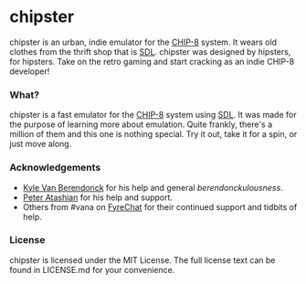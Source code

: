 # chipster #
chipster is an urban, indie emulator for the [CHIP-8](https://en.wikipedia.org/wiki/CHIP-8) system. It wears old clothes from the thrift shop that is [SDL](http://www.libsdl.org/). chipster was designed by hipsters, for hipsters. Take on the retro gaming and start cracking as an indie CHIP-8 developer!


### What? ###
chipster is a fast emulator for the [CHIP-8](https://en.wikipedia.org/wiki/CHIP-8) system using [SDL](http://www.libsdl.org/). It was made for the purpose of learning more about emulation. Quite frankly, there's a million of them and this one is nothing special. Try it out, take it for a spin, or just move along.

### Acknowledgements ###
* [Kyle Van Berendonck](https://github.com/kvanberendonck) for his help and general _berendonckulousness_.
* [Peter Atashian](https://github.com/retep998) for his help and support.
* Others from #vana on [FyreChat](http://www.fyrechat.net/) for their continued support and tidbits of help.

### License ###
chipster is licensed under the MIT License. The full license text can be found in LICENSE.md for your convenience.